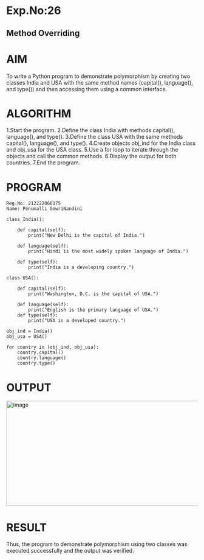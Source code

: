 # Exp.No:26
## Method Overriding
# AIM
To write a Python program to demonstrate polymorphism by creating two classes India and USA with the same method names (capital(), language(), and type()) and then accessing them using a common interface.

# ALGORITHM
1.Start the program.
2.Define the class India with methods capital(), language(), and type().
3.Define the class USA with the same methods capital(), language(), and type().
4.Create objects obj_ind for the India class and obj_usa for the USA class.
5.Use a for loop to iterate through the objects and call the common methods.
6.Display the output for both countries.
7.End the program.
# PROGRAM
```
Reg.No: 212222060175
Name: Penumalli GowriNandini

class India():
    
	def capital(self):
		print("New Delhi is the capital of India.")

	def language(self):
		print("Hindi is the most widely spoken language of India.")

	def type(self):
		print("India is a developing country.")

class USA():
    
	def capital(self):
		print("Washington, D.C. is the capital of USA.")

	def language(self):
		print("English is the primary language of USA.")
	def type(self):
		print("USA is a developed country.")

obj_ind = India()
obj_usa = USA()

for country in (obj_ind, obj_usa):
    country.capital()
    country.language()
    country.type()
```

# OUTPUT
<img width="1058" height="276" alt="image" src="https://github.com/user-attachments/assets/2f067652-908f-4027-8336-6d76068cc7b8" />

# RESULT
Thus, the program to demonstrate polymorphism using two classes was executed successfully and the output was verified.

